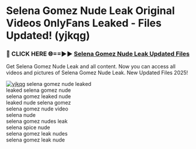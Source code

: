 # Selena Gomez Nude Leak Original Videos 0nlyFans Leaked - Files Updated! (yjkqg)

<h3>🔴 CLICK HERE 🌐==►► <a href="https://tinyurl.com/5h6xmrr3" rel="nofollow">Selena Gomez Nude Leak Updated Files</a></h3>

Get Selena Gomez Nude Leak and all content. Now you can access all videos and pictures of Selena Gomez Nude Leak. New Updated Files 2025!

[![yjkqg](https://i.imgur.com/KVD873Z.gif)](https://tinyurl.com/5h6xmrr3)
selena gomez nude leaked<br>
leaked selena gomez nude<br>
selena gomez leaked nude<br>
leaked nude selena gomez<br>
selena gomez nude video<br>
selena nude<br>
selena gomez nudes leak<br>
selena spice nude<br>
selena gomez leak nudes<br>
selena gomez leak nude